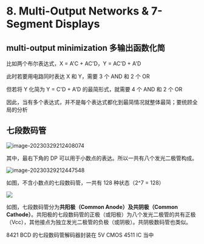 
8\. Multi\-Output Networks \& 7\-Segment Displays
=================================================


multi\-output minimization 多输出函数化简
----------------------------------


比如两个布尔表达式，X \= A'C \+ AC'D，Y \= AC'D \+ A'D  

此时若要用电路同时表达 X 和 Y，需要 3 个 AND 和 2 个 OR


但若将 Y 化简为 Y \= C'D \+ A'D 的最简形式，就需要 4 个 AND 和 2 个 OR


因此，当有多个表达式，并不是每个表达式都化到最简情况就整体最简；要统顾全局的分析


七段数码管
-----


![image-20230329212408074](https://s2.loli.net/2023/03/29/YRH5JlBrXvnxdZm.png)


其中，最右下角的 DP 可以用于小数点的表达。所以一共有八个发光二极管构成。


![image-20230329212447548](https://s2.loli.net/2023/03/29/roLKvmXbVZ1s7jN.png)


如图，不含小数点的七段数码管，一共有 128 种状态（2^7 \= 128）


![](https://s4.ax1x.com/2021/12/21/TKvNdJ.png)


如图，七段数码管分为**共阳极（Common Anode）**及**共阴极（Common Cathode）**。共阳极的七段数码管的正极（或阳极）为八个发光二极管的共有正极（Vcc），其他接点为独立发光二极管的负极（或阴极）。共阴极数码管也类似。


8421 BCD 的七段数码管解码器封装在 5V CMOS 4511 IC 当中


